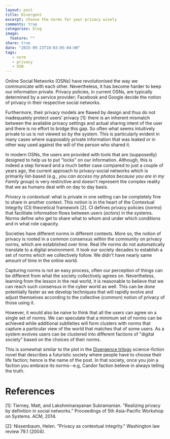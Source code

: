 ```yaml
---
layout: post
title: Divergent
excerpt: choose the norms for your privacy wisely
comments: true
categories: blog
image:
  feature: ""
share: true
date: "2015-09-23T10:03:05-04:00"
tags:
   - norm 
   - privacy
   - OSN		  
---
```


Online Social Networks (OSNs) have revolutionised the way we communicate with
each other. Nevertheless, it has become harder to keep our information private.
Privacy policies, in current OSNs, are typically
determined by a service provider; Facebook and Google decide the notion of
privacy in their respective social networks. 

Furthermore, their privacy models
are flawed by design and thus do not inadequately protect users’ privacy [1]: there is an inherent mismatch between the available
privacy settings and actual sharing intent of the user and there is no effort to
bridge this gap. So often what seems intuitively private to us is not viewed so
by the system. This is particularly evident in many cases where supposably
private information that was leaked or in other way used against the will of the
person who shared it.

In modern OSNs, the users are provided with tools that are (supposedly) designed to
help us to put "locks" on our information. Although, this is indeed a step
forward and a much better case compared to just a couple of years ago, the current approach to privacy-social networks which is primarily
list-based (e.g., *you can access my photos because you are in my Family group*)
is very restrictive and doesn't represent the complex reality that we as humans
deal with on day to day basis.

*Privacy is contextual*: what is private in one setting can be completely fine to
share in another context. This notion is in the heart of the Contextual
Integrity (CI) theoretical framework [2]. CI defines privacy
policies (*norms*) that facilitate information flows between users (*actors*) in
the systems. Norms define who get to share what to whom and under which
conditions and in what role capacity.

Societies have different norms in different contexts. More so, the notion of privacy is rooted in a common consensus within the community on
privacy norms, which are established over time. Real life norms do not
automatically translate to a digital environment. It took our society decades to
establish a set of norms which we collectively follow. We didn't have nearly
same amount of time in the online world.

Capturing norms is not an easy process, often our perception of things can be
different from what the society collectively agrees on. Nevertheless, learning
from the lesson in the real world, it is reasonable to believe that we can reach
such consensus in the cyber world as well. This can be done potentially faster as we develop
techniques that will rapidly evolve and adjust themselves according to the
collective (common) notion of privacy of those using it.

However, it would also be naive to think that all the users can agree on a single set of
norms. We can speculate that a minimum set of norms can be achieved
while additional subtleties will form clusters with norms that capture a
particular view of the world that matches that of some users. As a system
evolves users can be clustered into different factions of "digital society"
based on the choices of their norms. 

This is somewhat similar to the plot in the [Divergence trilogy](https://www.goodreads.com/book/show/13335037-divergent) science-fiction novel that describes a futuristic society where people have to choose their life faction; hence is the name of the post. In that society, once you join a faction you embrace its norms--e.g, Candor faction believe in always telling the truth.

# References

[1]: Tierney, Matt, and Lakshminarayanan Subramanian. "Realizing privacy by definition in social networks." Proceedings of 5th Asia-Pacific Workshop on Systems. ACM, 2014.

[2]: Nissenbaum, Helen. "Privacy as contextual integrity." Washington law review 79.1 (2004).
